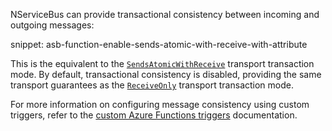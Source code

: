 NServiceBus can provide transactional consistency between incoming and outgoing messages:

snippet: asb-function-enable-sends-atomic-with-receive-with-attribute

This is the equivalent to the [`SendsAtomicWithReceive`](/transports/transactions.md#transactions-transport-transaction-sends-atomic-with-receive) transport transaction mode. By default, transactional consistency is disabled, providing the same transport guarantees as the [`ReceiveOnly`](/transports/transactions.md#transactions-transport-transaction-receive-only) transport transaction mode.

For more information on configuring message consistency using custom triggers, refer to the [custom Azure Functions triggers](/nservicebus/hosting/azure-functions/custom-triggers.md) documentation.
